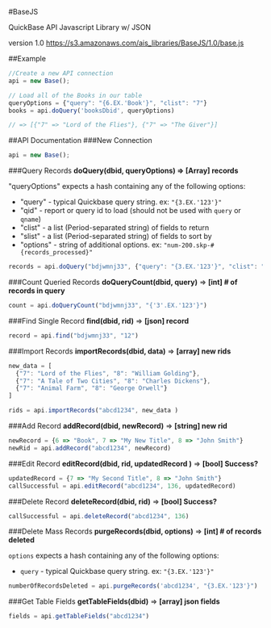 #BaseJS

QuickBase API Javascript Library w/ JSON

version 1.0
https://s3.amazonaws.com/ais_libraries/BaseJS/1.0/base.js

##Example
```javascript
//Create a new API connection
api = new Base();

// Load all of the Books in our table
queryOptions = {"query": "{6.EX.'Book'}", "clist": "7"}
books = api.doQuery('booksDbid', queryOptions)

// => [{"7" => "Lord of the Flies"}, {"7" => "The Giver"}]
```

##API Documentation
###New Connection

```javascript
api = new Base();
```

###Query Records
**doQuery(dbid, queryOptions) => [Array] records**

"queryOptions" expects a hash containing any of the following options:

* "query" - typical Quickbase query string. ex: `"{3.EX.'123'}"`
* "qid" - report or query id to load (should not be used with `query` or `qname`)
* "clist" - a list (Period-separated string) of fields to return
* "slist" - a list (Period-separated string) of fields to sort by
* "options" - string of additional options. ex: `"num-200.skp-#{records_processed}"`

```javascript
records = api.doQuery("bdjwmnj33", {"query": "{3.EX.'123'}", "clist": "3.6.10"})
```

###Count Queried Records
**doQueryCount(dbid, query)** => **[int] # of records in query**

```javascript
count = api.doQueryCount("bdjwmnj33", "{'3'.EX.'123'}")
```

###Find Single Record
**find(dbid, rid)** => **[json] record**
```javascript
record = api.find("bdjwmnj33", "12")
```

###Import Records
**importRecords(dbid, data)** => **[array] new rids**

```javascript
new_data = [
  {"7": "Lord of the Flies", "8": "William Golding"},
  {"7": "A Tale of Two Cities", "8": "Charles Dickens"},
  {"7": "Animal Farm", "8": "George Orwell"}
]

rids = api.importRecords("abcd1234", new_data )
````

###Add Record
**addRecord(dbid, newRecord)** => **[string] new rid**

```javascript
newRecord = {6 => "Book", 7 => "My New Title", 8 => "John Smith"}
newRid = api.addRecord("abcd1234", newRecord)
````

###Edit Record
**editRecord(dbid, rid, updatedRecord )** => **[bool] Success?**

```javascript
updatedRecord = {7 => "My Second Title", 8 => "John Smith"}
callSuccessful = api.editRecord("abcd1234", 136, updatedRecord)
````

###Delete Record
**deleteRecord(dbid, rid)** => **[bool] Success?**

```javascript
callSuccessful = api.deleteRecord("abcd1234", 136)
````

###Delete Mass Records
**purgeRecords(dbid, options)** => **[int] # of records deleted**

`options` expects a hash containing any of the following options:

* `query` - typical Quickbase query string. ex: `"{3.EX.'123'}"`

```javascript
numberOfRecordsDeleted = api.purgeRecords('abcd1234', "{3.EX.'123'}")
````

###Get Table Fields
**getTableFields(dbid)** => **[array] json fields**

```javascript
fields = api.getTableFields("abcd1234")
````